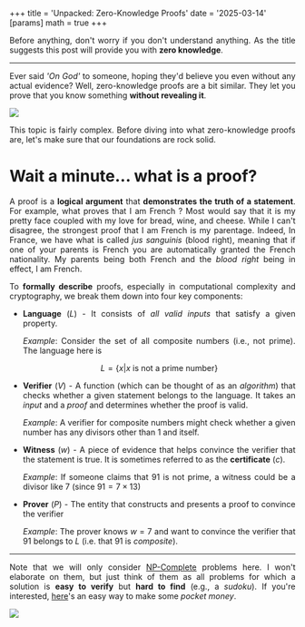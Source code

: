 +++
title = 'Unpacked: Zero-Knowledge Proofs'
date = '2025-03-14'
[params]
  math = true
+++

<div style="text-align: justify">

Before anything, don't worry if you don't understand anything. As the title suggests this post will provide you with **zero knowledge**.

---

Ever said _'On God'_ to someone, hoping they'd believe you even without any actual evidence? Well, zero-knowledge proofs are a bit similar. They let you prove that you know something **without revealing it**.

<img src="/zero_knowledge_proofs/introduction_meme.png" style="display: block; margin: auto;" />

This topic is fairly complex. Before diving into what zero-knowledge proofs are, let's make sure that our foundations are rock solid.

# Wait a minute... what is a proof?

A proof is a **logical argument** that **demonstrates the truth of a statement**. For example, what proves that I am French ? Most would say that it is my pretty face coupled with my love for bread, wine, and cheese. While I can't disagree, the strongest proof that I am French is my parentage. Indeed, In France, we have what is called _jus sanguinis_ (blood right), meaning that if one of your parents is French you are automatically granted the French nationality. My parents being both French and the _blood right_ being in effect, I am French.

To **formally describe** proofs, especially in computational complexity and cryptography, we break them down into four key components:

- **Language** $(L)$ - It consists of _all valid inputs_ that satisfy a given property.

  _Example_: Consider the set of all composite numbers (i.e., not prime). The language here is

  $$L = \{x | x \text{ is not a prime number}\}$$

- **Verifier** $(V)$ - A function (which can be thought of as an _algorithm_) that checks whether a given statement belongs to the language. It takes an _input_ and a _proof_ and determines whether the proof is valid.

  _Example_: A verifier for composite numbers might check whether a given number has any divisors other than $1$ and itself.

- **Witness** $(w)$ - A piece of evidence that helps convince the verifier that the statement is true. It is sometimes referred to as the **certificate** $(c)$.

  _Example_: If someone claims that $91$ is not prime, a witness could be a divisor like $7$ (since $91 = 7 \times 13$)

- **Prover** $(P)$ - The entity that constructs and presents a proof to convince the verifier

  _Example_: The prover knows $w = 7$ and want to convince the verifier that $91$ belongs to $L$ (i.e. that $91$ is _composite_).

---

Note that we will only consider [NP-Complete](https://en.wikipedia.org/wiki/NP-completeness) problems here. I won't elaborate on them, but just think of them as all problems for which a solution is **easy to verify** but **hard to find** (e.g., a _sudoku_). If you're interested, [here](https://www.claymath.org/millennium/p-vs-np/)'s an easy way to make some _pocket money_.

<img src="/zero_knowledge_proofs/p_equals_np_meme.png" style="display: block; margin: auto;" />
